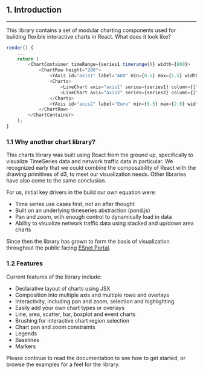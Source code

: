 
## 1. Introduction

---

This library contains a set of modular charting components used for building flexible interactive charts in React. What does it look like?

```js
render() {
    ...
    return (
        <ChartContainer timeRange={series1.timerange()} width={800}>
            <ChartRow height="200">
                <YAxis id="axis1" label="AUD" min={0.5} max={1.5} width="60" />
                <Charts>
                    <LineChart axis="axis1" series={series1} column={["aud"]}/>
                    <LineChart axis="axis2" series={series2} column={["euro"]}/>
                </Charts>
                <YAxis id="axis2" label="Euro" min={0.5} max={2.0} width="80"/>
            </ChartRow>
        </ChartContainer>
    );
}
```

### 1.1 Why another chart library?

This charts library was built using React from the ground up, specifically to visualize TimeSeries data and network traffic data in particular. We recognized early that we could combine the composability of React with the drawing primitives of d3, to meet our visualization needs. Other libraries have also come to the same conclusion.

For us, initial key drivers in the build our own equation were:

 * Time series use cases first, not an after thought
 * Built on an underlying timeseries abstraction (pond.js)
 * Pan and zoom, with enough control to dynamically load in data
 * Ability to visualize network traffic data using stacked and up/down area charts

Since then the library has grown to form the basis of visualization throughout the public facing [ESnet Portal](http://my.es.net).

### 1.2 Features

Current features of the library include:

 * Declarative layout of charts using JSX
 * Composition into multiple axis and multiple rows and overlays
 * Interactivity, including pan and zoom, selection and highlighting
 * Easily add your own chart types or overlays
 * Line, area, scatter, bar, boxplot and event charts
 * Brushing for interactive chart region selection
 * Chart pan and zoom constraints
 * Legends
 * Baselines
 * Markers

Please continue to read the documentation to see how to get started, or browse the examples for a feel for the library.

